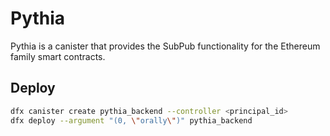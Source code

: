 # Pythia
Pythia is a canister that provides the SubPub functionality for the Ethereum family smart contracts.

## Deploy
```sh
dfx canister create pythia_backend --controller <principal_id>
dfx deploy --argument "(0, \"orally\")" pythia_backend
```
